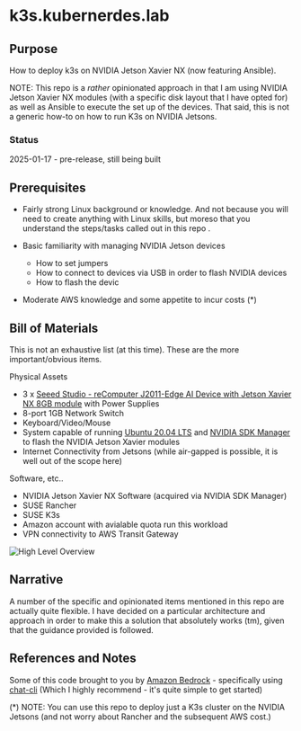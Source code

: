 # k3s.kubernerdes.lab

## Purpose
How to deploy k3s on NVIDIA Jetson Xavier NX (now featuring Ansible).

NOTE: This repo is a *rather* opinionated approach in that I am using NVIDIA Jetson Xavier NX modules (with a specific disk layout that I have opted for) as well as Ansible to execute the set up of the devices.  That said, this is not a generic how-to on how to run K3s on NVIDIA Jetsons.

### Status
2025-01-17 - pre-release, still being built

## Prerequisites
* Fairly strong Linux background or knowledge.  And not because you will need to create anything with Linux skills, but moreso that you understand the steps/tasks called out in this repo .

* Basic familiarity with managing NVIDIA Jetson devices
  * How to set jumpers
  * How to connect to devices via USB in order to flash NVIDIA devices
  * How to flash the devic
* Moderate AWS knowledge and some appetite to incur costs (*)

## Bill of Materials
This is not an exhaustive list (at this time).  These are the more important/obvious items.

Physical Assets
* 3 x [Seeed Studio - reComputer J2011-Edge AI Device with Jetson Xavier NX 8GB module](https://www.seeedstudio.com/Jetson-20-1-H1-p-5328.html) with Power Supplies  
* 8-port 1GB Network Switch  
* Keyboard/Video/Mouse  
* System capable of running [Ubuntu 20.04 LTS](https://ubuntu.com/download/desktop) and [NVIDIA SDK Manager](https://developer.nvidia.com/sdk-manager) to flash the NVIDIA Jetson Xavier modules
* Internet Connectivity from Jetsons (while air-gapped is possible, it is well out of the scope here)

Software, etc..
* NVIDIA Jetson Xavier NX Software (acquired via NVIDIA SDK Manager)
* SUSE Rancher 
* SUSE K3s
* Amazon account with avialable quota run this workload
* VPN connectivity to AWS Transit Gateway

![High Level Overview](./Images/High_Level_Overview.drawio.png)

## Narrative
A number of the specific and opinionated items mentioned in this repo are actually quite flexible.  I have decided on a particular architecture and approach in order to make this a solution that absolutely works (tm), given that the guidance provided is followed.

## References and Notes
Some of this code brought to you by [Amazon Bedrock](https://aws.amazon.com/bedrock/) - specifically using [chat-cli](https://github.com/chat-cli/chat-cli) (Which I highly recommend - it's quite simple to get started)

(*) NOTE:  You can use this repo to deploy just a K3s cluster on the NVIDIA Jetsons (and not worry about Rancher and the subsequent AWS cost.)
